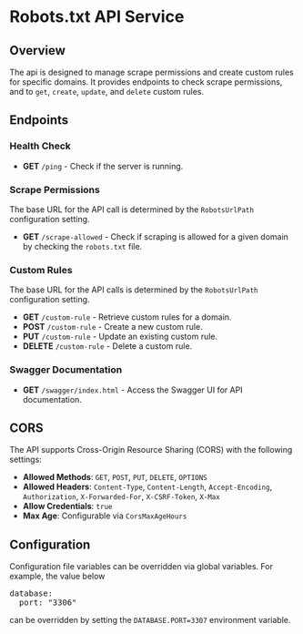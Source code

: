 # Robots.txt API Service

## Overview

The api is designed to manage scrape permissions and create custom rules for specific domains. 
It provides endpoints to check scrape permissions, and to `get`, `create`, `update`, and `delete` custom rules.

## Endpoints

### Health Check

- **GET** `/ping` - Check if the server is running.

### Scrape Permissions

The base URL for the API call is determined by the `RobotsUrlPath` configuration setting.

- **GET** `/scrape-allowed` - Check if scraping is allowed for a given domain by checking the `robots.txt` file.

### Custom Rules

The base URL for the API calls is determined by the `RobotsUrlPath` configuration setting.

- **GET** `/custom-rule` - Retrieve custom rules for a domain.
- **POST** `/custom-rule` - Create a new custom rule.
- **PUT** `/custom-rule` - Update an existing custom rule.
- **DELETE** `/custom-rule` - Delete a custom rule.

### Swagger Documentation

- **GET** `/swagger/index.html` - Access the Swagger UI for API documentation.

## CORS

The API supports Cross-Origin Resource Sharing (CORS) with the following settings:

- **Allowed Methods**: `GET`, `POST`, `PUT`, `DELETE`, `OPTIONS`
- **Allowed Headers**: `Content-Type`, `Content-Length`, `Accept-Encoding`, `Authorization`, `X-Forwarded-For`,
  `X-CSRF-Token`, `X-Max`
- **Allow Credentials**: `true`
- **Max Age**: Configurable via `CorsMaxAgeHours`

## Configuration

Configuration file variables can be overridden via global variables.
For example, the value below
<pre>database:
  port: "3306"</pre>
can be overridden by setting the `DATABASE.PORT=3307` environment variable.
